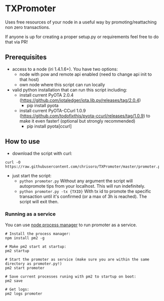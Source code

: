# TXPromoter
Uses free resources of your node in a useful way by promoting/reattaching non zero transactions.

If anyone is up for creating a proper setup.py or requirements feel free to do that via PR!

## Prerequisites
* access to a node (iri 1.4.1.6+). You have two options:
	* node with pow and remote api enabled (need to change api init to that host)
	* own node where this script can run locally
* valid python installation that can run this script including:
	* install current PyOTA 2.0.4 (https://github.com/iotaledger/iota.lib.py/releases/tag/2.0.4)
	    * pip install pyota
    * install current PyOTA-CCurl 1.0.9 (https://github.com/todofixthis/pyota-ccurl/releases/tag/1.0.9) to make it even faster! (optional but strongly recommended)
        * pip install pyota[ccurl]

## How to use
* download the script with curl:
```
curl -O https://raw.githubusercontent.com/chrisoro/TXPromoter/master/promoter.py
```
* just start the script:
	* `python promoter.py` Without any argument the script will autopromote tips from your localhost. This will run indefinitely.
	* `python promoter.py -tx {TXID}` With tx id to promote the specific transaction until it's confirmed (or a max of 3h is reached). The script will exit then.


### Running as a service
You can use [node process manager](http://pm2.keymetrics.io/) to run promoter as a service.
```
# Install the process manager:
npm install pm2 -g

# Make pm2 start at startup:
pm2 startup

# Start the promoter as service (make sure you are within the same directory as promoter.py!)
pm2 start promoter

# Save current processes runing with pm2 to startup on boot:
pm2 save

# Get logs:
pm2 logs promoter
```
